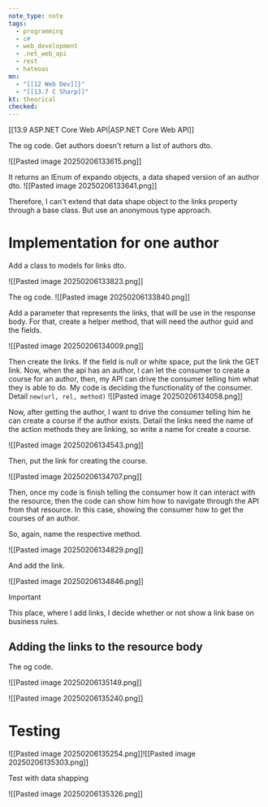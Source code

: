 ```yaml
---
note_type: note
tags:
  - programming
  - c#
  - web_development
  - .net_web_api
  - rest
  - hateoas
mn:
  - "[[12 Web Dev]]}"
  - "[[13.7 C Sharp]]"
kt: theorical
checked:
---
```

[[13.9 ASP.NET Core Web API|ASP.NET Core Web API]]

The og code. Get authors doesn't return a list of authors dto.

![[Pasted image 20250206133615.png]]

It returns an IEnum of expando objects, a data shaped version of an author dto. 
![[Pasted image 20250206133641.png]]

Therefore, I can't extend that data shape object to the links property through a base class. But use an anonymous type approach.

# Implementation for one author
Add a class to models for links dto.

![[Pasted image 20250206133823.png]]

The og code.
![[Pasted image 20250206133840.png]]

Add a parameter that represents the links, that will be use in the response body. For that, create a helper method, that will need the author guid and the fields. 

![[Pasted image 20250206134009.png]]

Then create the links. If the field is null or white space, put the link the GET link. Now, when the api has an author, I can let the consumer to create a course for an author, then, my API can drive the consumer telling him what they is able to do. My code is deciding the functionality of the consumer. Detail `new(url, rel, method)`
![[Pasted image 20250206134058.png]]

Now, after getting the author, I want to drive the consumer telling him he can create a course if the author exists. Detail the links need the name of the action methods they are linking, so write a name for create a course.

![[Pasted image 20250206134543.png]]

Then, put the link for creating the course.

![[Pasted image 20250206134707.png]]

Then, once my code is finish telling the consumer how it can interact with the resource, then the code can show him how to navigate through the API from that resource. In this case, showing the consumer how to get the courses of an author.

So, again, name the respective method.

![[Pasted image 20250206134829.png]]

And add the link.

![[Pasted image 20250206134846.png]]

>[!important]
>This place, where I add links, I decide whether or not show a link base on business rules.

## Adding the links to the resource body
The og code.

![[Pasted image 20250206135149.png]]

![[Pasted image 20250206135240.png]]

# Testing
![[Pasted image 20250206135254.png]]![[Pasted image 20250206135303.png]]

Test with data shapping

![[Pasted image 20250206135326.png]]


